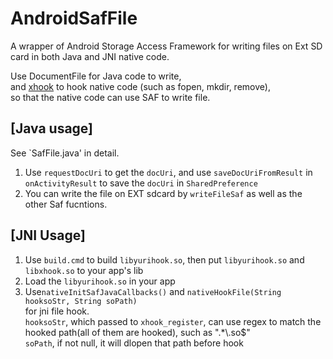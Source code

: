 # AndroidSafFile
A wrapper of Android Storage Access Framework for writing files on Ext SD card in both Java and JNI native code.  

Use DocumentFile for Java code to write,  
and [xhook](https://github.com/iqiyi/xHook) to hook native code (such as fopen, mkdir, remove),  
so that the native code can use SAF to write file.  

## [Java usage]  
See `SafFile.java' in detail.  
1. Use `requestDocUri` to get the `docUri`,
   and use `saveDocUriFromResult` in `onActivityResult` to save the `docUri` in `SharedPreference` 
2. You can write the file on EXT sdcard by `writeFileSaf` as well as the other Saf fucntions.

## [JNI Usage]  
1. Use `build.cmd` to build `libyurihook.so`, then put `libyurihook.so` and `libxhook.so` to your app's lib  
2. Load the `libyurihook.so` in your app  
3. Use`nativeInitSafJavaCallbacks()` and  `nativeHookFile(String hooksoStr, String soPath)`  
   for jni file hook.  
   `hooksoStr`, which passed to `xhook_register`, can use regex to match the hooked path(all of them are hooked), such as ".*\\.so$"  
   `soPath`, if not null,  it will dlopen that path before hook  

